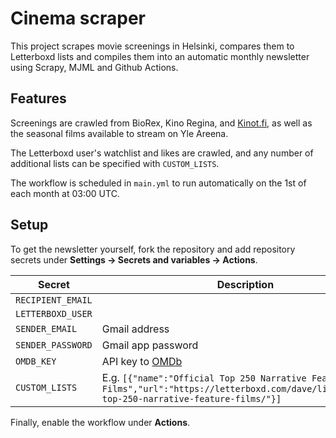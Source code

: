 # Cinema scraper

This project scrapes movie screenings in Helsinki, compares them to Letterboxd lists and compiles them into an automatic monthly newsletter using Scrapy, MJML and Github Actions.

## Features

Screenings are crawled from BioRex, Kino Regina, and [Kinot.fi](https://kinot.fi), as well as the seasonal films available to stream on Yle Areena.

The Letterboxd user's watchlist and likes are crawled, and any number of additional lists can be specified with `CUSTOM_LISTS`.

The workflow is scheduled in `main.yml` to run automatically on the 1st of each month at 03:00 UTC.

## Setup

To get the newsletter yourself, fork the repository and add repository secrets under **Settings → Secrets and variables → Actions**.

| Secret            | Description                                                                                                                                     |
| ----------------- | ----------------------------------------------------------------------------------------------------------------------------------------------- |
| `RECIPIENT_EMAIL` |                                                                                                                                                 |
| `LETTERBOXD_USER` |                                                                                                                                                 |
| `SENDER_EMAIL`    | Gmail address                                                                                                                                   |
| `SENDER_PASSWORD` | Gmail app password                                                                                                                              |
| `OMDB_KEY`        | API key to [OMDb](https://www.omdbapi.com/)                                                                                                     |
| `CUSTOM_LISTS`    | E.g. `[{"name":"Official Top 250 Narrative Feature Films","url":"https://letterboxd.com/dave/list/official-top-250-narrative-feature-films/"}]` |

Finally, enable the workflow under **Actions**.
